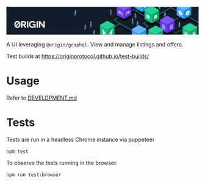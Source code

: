 ![Origin Protocol](data/origin-header.png)

A UI leveraging `@origin/graphql`. View and manage listings and offers.

Test builds at https://originprotocol.github.io/test-builds/

# Usage

Refer to [DEVELOPMENT.md](https://github.com/OriginProtocol/origin/blob/master/DEVELOPMENT.md)

# Tests

Tests are run in a headless Chrome instance via puppeteer

    npm test

To observe the tests running in the browser:

    npm run test:browser

